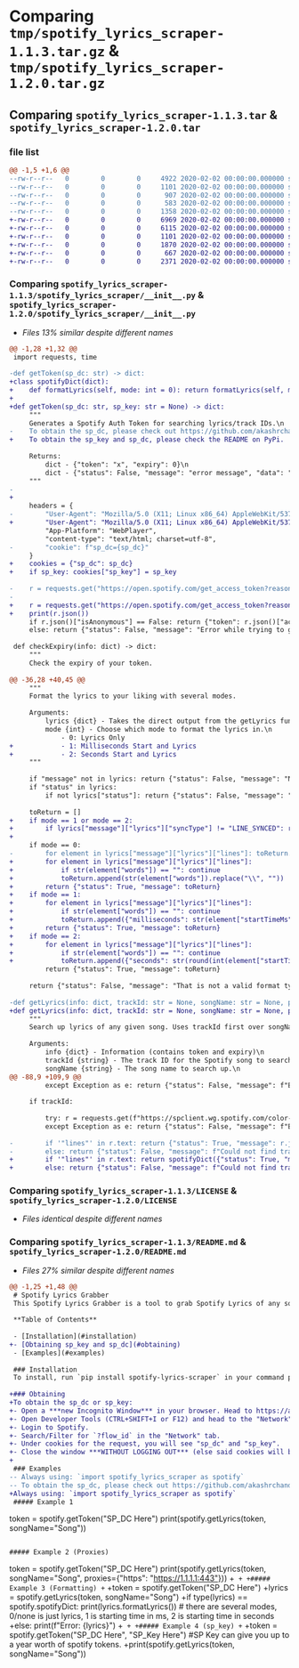 # Comparing `tmp/spotify_lyrics_scraper-1.1.3.tar.gz` & `tmp/spotify_lyrics_scraper-1.2.0.tar.gz`

## Comparing `spotify_lyrics_scraper-1.1.3.tar` & `spotify_lyrics_scraper-1.2.0.tar`

### file list

```diff
@@ -1,5 +1,6 @@
--rw-r--r--   0        0        0     4922 2020-02-02 00:00:00.000000 spotify_lyrics_scraper-1.1.3/spotify_lyrics_scraper/__init__.py
--rw-r--r--   0        0        0     1101 2020-02-02 00:00:00.000000 spotify_lyrics_scraper-1.1.3/LICENSE
--rw-r--r--   0        0        0      907 2020-02-02 00:00:00.000000 spotify_lyrics_scraper-1.1.3/README.md
--rw-r--r--   0        0        0      583 2020-02-02 00:00:00.000000 spotify_lyrics_scraper-1.1.3/pyproject.toml
--rw-r--r--   0        0        0     1358 2020-02-02 00:00:00.000000 spotify_lyrics_scraper-1.1.3/PKG-INFO
+-rw-r--r--   0        0        0     6969 2020-02-02 00:00:00.000000 spotify_lyrics_scraper-1.2.0/example.json
+-rw-r--r--   0        0        0     6115 2020-02-02 00:00:00.000000 spotify_lyrics_scraper-1.2.0/spotify_lyrics_scraper/__init__.py
+-rw-r--r--   0        0        0     1101 2020-02-02 00:00:00.000000 spotify_lyrics_scraper-1.2.0/LICENSE
+-rw-r--r--   0        0        0     1870 2020-02-02 00:00:00.000000 spotify_lyrics_scraper-1.2.0/README.md
+-rw-r--r--   0        0        0      667 2020-02-02 00:00:00.000000 spotify_lyrics_scraper-1.2.0/pyproject.toml
+-rw-r--r--   0        0        0     2371 2020-02-02 00:00:00.000000 spotify_lyrics_scraper-1.2.0/PKG-INFO
```

### Comparing `spotify_lyrics_scraper-1.1.3/spotify_lyrics_scraper/__init__.py` & `spotify_lyrics_scraper-1.2.0/spotify_lyrics_scraper/__init__.py`

 * *Files 13% similar despite different names*

```diff
@@ -1,28 +1,32 @@
 import requests, time
 
-def getToken(sp_dc: str) -> dict:
+class spotifyDict(dict):
+    def formatLyrics(self, mode: int = 0): return formatLyrics(self, mode)
+
+def getToken(sp_dc: str, sp_key: str = None) -> dict:
     """
     Generates a Spotify Auth Token for searching lyrics/track IDs.\n
-    To obtain the sp_dc, please check out https://github.com/akashrchandran/syrics/wiki/Finding-sp_dc. This is required to have access to the lyrics API.
+    To obtain the sp_key and sp_dc, please check the README on PyPi.
 
     Returns:
         dict - {"token": "x", "expiry": 0}\n
         dict - {"status": False, "message": "error message", "data": "data"}
     """
-
+    
     headers = {
-        "User-Agent": "Mozilla/5.0 (X11; Linux x86_64) AppleWebKit/537.36 (KHTML, like Gecko) Chrome/101.0.0.0 Safari/537.36",
+        "User-Agent": "Mozilla/5.0 (X11; Linux x86_64) AppleWebKit/537.36 (KHTML, like Gecko) Chrome/105.0.0.0 Safari/537.36",
         "App-Platform": "WebPlayer",
         "content-type": "text/html; charset=utf-8",
-        "cookie": f"sp_dc={sp_dc}"
     }
+    cookies = {"sp_dc": sp_dc}
+    if sp_key: cookies["sp_key"] = sp_key
     
-    r = requests.get("https://open.spotify.com/get_access_token?reason=transport&productType=web_player", headers=headers)
-    
+    r = requests.get("https://open.spotify.com/get_access_token?reason=transport&productType=web_player", headers=headers, cookies=cookies)
+    print(r.json())
     if r.json()["isAnonymous"] == False: return {"token": r.json()["accessToken"], "expiry": r.json()["accessTokenExpirationTimestampMs"]}
     else: return {"status": False, "message": "Error while trying to grab Spotify token.", "data": r.text}
 
 def checkExpiry(info: dict) -> dict:
     """
     Check the expiry of your token.
 
@@ -36,28 +40,45 @@
     """
     Format the lyrics to your liking with several modes.
 
     Arguments:
         lyrics {dict} - Takes the direct output from the getLyrics function. Needs the lyrics in the base spotify format.\n
         mode {int} - Choose which mode to format the lyrics in.\n
             - 0: Lyrics Only
+            - 1: Milliseconds Start and Lyrics
+            - 2: Seconds Start and Lyrics
     """
 
     if "message" not in lyrics: return {"status": False, "message": "No lyrics were provided or they were not in the correct format."}
     if "status" in lyrics:
         if not lyrics["status"]: return {"status": False, "message": "That JSON data is invalid because the status is set to false."}
 
     toReturn = []
+    if mode == 1 or mode == 2:
+        if lyrics["message"]["lyrics"]["syncType"] != "LINE_SYNCED": return {"status": False, "message": "Timestamps do not work on songs that aren't line synced."}
+    
     if mode == 0:
-        for element in lyrics["message"]["lyrics"]["lines"]: toReturn.append(str(element["words"]).replace("\\", ""))
+        for element in lyrics["message"]["lyrics"]["lines"]:
+            if str(element["words"]) == "": continue
+            toReturn.append(str(element["words"]).replace("\\", ""))
+        return {"status": True, "message": toReturn}
+    if mode == 1:
+        for element in lyrics["message"]["lyrics"]["lines"]:
+            if str(element["words"]) == "": continue
+            toReturn.append({"milliseconds": str(element["startTimeMs"]), "line": str(element["words"]).replace("\\", "")})
+        return {"status": True, "message": toReturn}
+    if mode == 2:
+        for element in lyrics["message"]["lyrics"]["lines"]:
+            if str(element["words"]) == "": continue
+            toReturn.append({"seconds": str(round(int(element["startTimeMs"])/1000, 2)), "line": str(element["words"]).replace("\\", "")})
         return {"status": True, "message": toReturn}
 
     return {"status": False, "message": "That is not a valid format type."}
 
-def getLyrics(info: dict, trackId: str = None, songName: str = None, proxies: dict = {}) -> dict:
+def getLyrics(info: dict, trackId: str = None, songName: str = None, proxies: dict = {}) -> spotifyDict:
     """
     Search up lyrics of any given song. Uses trackId first over songName.
 
     Arguments:
         info {dict} - Information (contains token and expiry)\n
         trackId {string} - The track ID for the Spotify song to search up.\n
         songName {string} - The song name to search up.\n
@@ -88,9 +109,9 @@
         except Exception as e: return {"status": False, "message": f"Error occured: {e} - song doesn't exist?"}
 
     if trackId:
 
         try: r = requests.get(f"https://spclient.wg.spotify.com/color-lyrics/v2/track/{trackId}?format=json&market=from_token", headers=headers, proxies=proxies)
         except Exception as e: return {"status": False, "message": f"Error occured: {e}"}
 
-        if '"lines"' in r.text: return {"status": True, "message": r.json()}
-        else: return {"status": False, "message": f"Could not find track/{r.text}"}
+        if '"lines"' in r.text: return spotifyDict({"status": True, "message": r.json()})
+        else: return {"status": False, "message": f"Could not find track/Spotify responded with status: {r.status_code}, text: {r.text}"}
```

### Comparing `spotify_lyrics_scraper-1.1.3/LICENSE` & `spotify_lyrics_scraper-1.2.0/LICENSE`

 * *Files identical despite different names*

### Comparing `spotify_lyrics_scraper-1.1.3/README.md` & `spotify_lyrics_scraper-1.2.0/README.md`

 * *Files 27% similar despite different names*

```diff
@@ -1,25 +1,48 @@
 # Spotify Lyrics Grabber
 This Spotify Lyrics Grabber is a tool to grab Spotify Lyrics of any song, not just the one you are listening to.
 
 **Table of Contents**
 
 - [Installation](#installation)
+- [Obtaining sp_key and sp_dc](#obtaining)
 - [Examples](#examples)
 
 ### Installation
 To install, run `pip install spotify-lyrics-scraper` in your command prompt. To import it, I recommend `import spotify_lyrics_scraper as spotify`
 
+### Obtaining
+To obtain the sp_dc or sp_key:
+- Open a ***new Incognito Window*** in your browser. Head to https://accounts.spotify.com/en/login?continue=https:%2F%2Fopen.spotify.com%2F
+- Open Developer Tools (CTRL+SHIFT+I or F12) and head to the "Network" tab and make sure it is recording.
+- Login to Spotify.
+- Search/Filter for `?flow_id` in the "Network" tab.
+- Under cookies for the request, you will see "sp_dc" and "sp_key".
+- Close the window ***WITHOUT LOGGING OUT*** (else said cookies will be made invalid).
+
 ### Examples
-- Always using: `import spotify_lyrics_scraper as spotify`
-- To obtain the sp_dc, please check out https://github.com/akashrchandran/syrics/wiki/Finding-sp_dc. This is required to have access to the lyrics API.
+Always using: `import spotify_lyrics_scraper as spotify`
 ##### Example 1
 ```
 token = spotify.getToken("SP_DC Here")
 print(spotify.getLyrics(token, songName="Song"))
 ```
 
 ##### Example 2 (Proxies)
 ```
 token = spotify.getToken("SP_DC Here")
 print(spotify.getLyrics(token, songName="Song", proxies={"https": "https://1.1.1.1:443"}))
+```
+
+##### Example 3 (Formatting)
+```
+token = spotify.getToken("SP_DC Here")
+lyrics = spotify.getLyrics(token, songName="Song")
+if type(lyrics) == spotify.spotifyDict: print(lyrics.formatLyrics()) # there are several modes, 0/none is just lyrics, 1 is starting time in ms, 2 is starting time in seconds
+else: print(f"Error: {lyrics}")
+```
+
+##### Example 4 (sp_key)
+```
+token = spotify.getToken("SP_DC Here", "SP_Key Here") #SP Key can give you up to a year worth of spotify tokens.
+print(spotify.getLyrics(token, songName="Song"))
 ```
```

